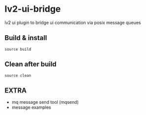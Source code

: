 # lv2-ui-bridge
lv2 ui plugin to bridge ui communication via posix message queues

## Build & install

```
source build
```

## Clean after build

```
source clean
```

## EXTRA

* mq message send tool (mqsend)
* message examples
